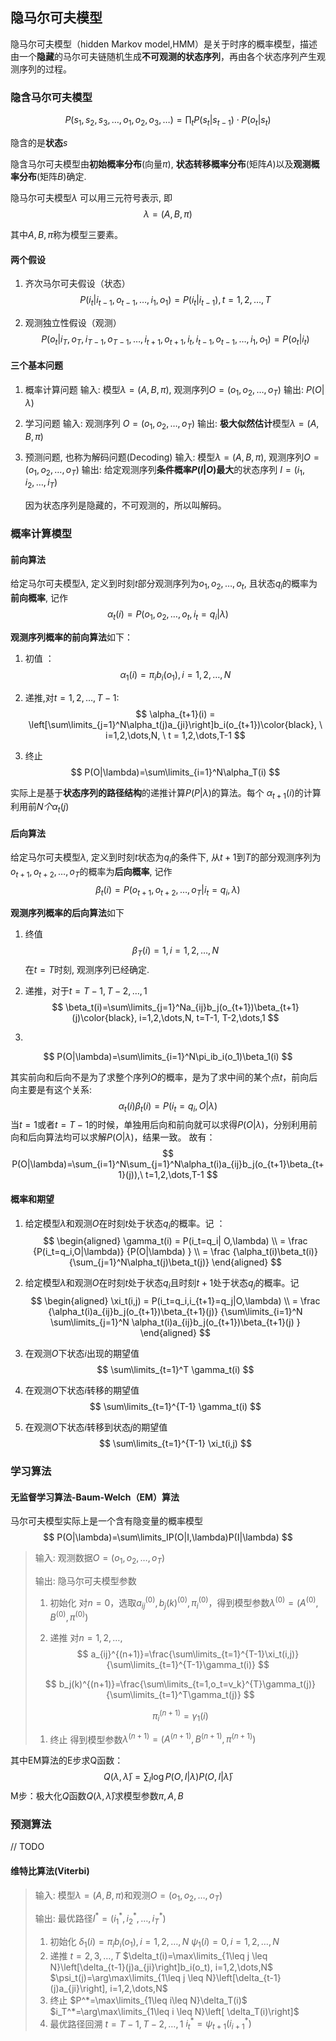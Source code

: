 ## 隐马尔可夫模型 
隐马尔可夫模型（hidden Markov model,HMM）是关于时序的概率模型，描述由一个**隐藏**的马尔可夫链随机生成**不可观测的状态序列**，再由各个状态序列产生观测序列的过程。 

### 隐含马尔可夫模型

$$
P(s_1,s_2,s_3,\dots,o_1,o_2,o_3,\dots)=\prod_tP(s_t|s_{t-1})\cdot P(o_t|s_t)
$$

隐含的是**状态**$s$

隐含马尔可夫模型由**初始概率分布**(向量$\pi$), **状态转移概率分布**(矩阵$A$)以及**观测概率分布**(矩阵$B$)确定.

隐马尔可夫模型$\lambda$ 可以用三元符号表示, 即
$$
\lambda = (A, B, \pi)
$$

其中$A,B,\pi$称为模型三要素。

#### 两个假设 
1. 齐次马尔可夫假设（状态）  
$$
P(i_t|i_{t-1},o_{t-1},\dots,i_1,o_1) = P(i_t|i_{t-1}), t=1,2,\dots,T
$$ 

1. 观测独立性假设（观测） 
 $$
   P(o_t|i_T,o_T,i_{T-1},o_{T-1},\dots,i_{t+1},o_{t+1},i_t,i_{t-1},o_{t-1},\dots,i_1,o_1)=P(o_t|i_t)
   $$ 

#### 三个基本问题 
1. 概率计算问题
   输入: 模型$\lambda=(A,B,\pi)$, 观测序列$O=(o_1,o_2,\dots,o_T)$
   输出: $P(O|\lambda)$

1. 学习问题
   输入: 观测序列 $O=(o_1,o_2,\dots,o_T)$
   输出: **极大似然估计**模型$\lambda=(A,B,\pi)$

1. 预测问题, 也称为解码问题(Decoding)
   输入: 模型$\lambda=(A,B,\pi)$, 观测序列$O=(o_1,o_2,\dots,o_T)$ 
   输出: 给定观测序列**条件概率$P(I|O)$最大**的状态序列 $I=(i_1,i_2,\dots,i_T)$

   因为状态序列是隐藏的，不可观测的，所以叫解码。


### 概率计算模型 

#### 前向算法 
给定马尔可夫模型$\lambda$, 定义到时刻$t$部分观测序列为$o_1, o_2, \dots ,o_t$, 且状态$q_i$的概率为**前向概率**, 记作
$$\alpha_t(i)=P(o_1,o_2,\dots,o_t,i_t=q_i|\lambda)$$  

**观测序列概率的前向算法**如下：
1. 初值 ：
$$
 \alpha_1(i)=\pi_ib_i(o_1), i=1,2,\dots,N  
$$

1. 递推,对$t=1,2,\dots,T-1$:
$$
   \alpha_{t+1}(i) = \left[\sum\limits_{j=1}^N\alpha_t(j)a_{ji}\right]b_i(o_{t+1})\color{black}, \   i=1,2,\dots,N, \ t = 1,2,\dots,T-1 
$$

1. 终止 
$$
   P(O|\lambda)=\sum\limits_{i=1}^N\alpha_T(i)
$$ 

实际上是基于**状态序列的路径结构**的递推计算$P(P|\lambda)$的算法。每个 $\alpha_{t+1}(i)$的计算利用前$N个\alpha_t(j)$ 


#### 后向算法 
给定马尔可夫模型$\lambda$, 定义到时刻$t$状态为$q_i$的条件下, 从$t+1$到$T$的部分观测序列为$o_{t+1}, o_{t+2}, \dots ,o_T$的概率为**后向概率**, 记作
$$
\beta_t(i)=P(o_{t+1},o_{t+2},\dots,o_T|i_t=q_i, \lambda)
$$  

**观测序列概率的后向算法**如下

1. 终值
 $$
 \beta_T(i)=1, i=1,2,\dots,N
 $$ 在$t=T$时刻, 观测序列已经确定. 

1. 递推，对于$t=T-1,T-2,\dots,1$ 
$$
\beta_t(i)=\sum\limits_{j=1}^Na_{ij}b_j(o_{t+1})\beta_{t+1}(j)\color{black}, i=1,2,\dots,N, t=T-1, T-2,\dots,1
$$  

1. 
$$
P(O|\lambda)=\sum\limits_{i=1}^N\pi_ib_i(o_1)\beta_1(i) 
$$  

其实前向和后向不是为了求整个序列$O$的概率，是为了求中间的某个点$t$，前向后向主要是有这个关系:
$$
\alpha_t(i)\beta_t(i)=P(i_t=q_i,O|\lambda)
$$
当$t=1$或者$t=T-1$的时候，单独用后向和前向就可以求得$P(O|\lambda)$，分别利用前向和后向算法均可以求解$P(O|\lambda)$，结果一致。
故有：
$$
P(O|\lambda)=\sum_{i=1}^N\sum_{j=1}^N\alpha_t(i)a_{ij}b_j(o_{t+1}\beta_{t+1}(j)),\ t=1,2,\dots,T-1
$$



#### 概率和期望  
1. 给定模型$\lambda$和观测$O$在时刻$t$处于状态$q_i$的概率。记 ：
$$
\begin{aligned}
 \gamma_t(i) = P(i_t=q_i| O,\lambda) \\ 
 = \frac {P(i_t=q_i,O|\lambda)} {P(O|\lambda) } \\ 
 = \frac {\alpha_t(i)\beta_t(i)} {\sum_{j=1}^N\alpha_t(j)\beta_t(j)}      
\end{aligned}
$$ 

1. 给定模型$\lambda$和观测$O$在时刻$t$处于状态$q_i$且时刻$t+1$处于状态$q_j$的概率。记 
$$
\begin{aligned}
\xi_t(i,j) = P(i_t=q_i,i_{t+1}=q_j|O,\lambda) \\
= \frac {\alpha_t(i)a_{ij}b_j(o_{t+1})\beta_{t+1}(j)} {\sum\limits_{i=1}^N  \sum\limits_{j=1}^N \alpha_t(i)a_{ij}b_j(o_{t+1})\beta_{t+1}(j) }
\end{aligned}
$$ 

1. 在观测$O$下状态$i$出现的期望值 
$$
\sum\limits_{t=1}^T \gamma_t(i)
$$
1. 在观测$O$下状态$i$转移的期望值 
$$
\sum\limits_{t=1}^{T-1} \gamma_t(i)
$$
1. 在观测$O$下状态$i$转移到状态$j$的期望值
$$
\sum\limits_{t=1}^{T-1} \xi_t(i,j) 
$$


### 学习算法

#### 无监督学习算法-Baum-Welch（EM）算法  

马尔可夫模型实际上是一个含有隐变量的概率模型
$$
P(O|\lambda)=\sum\limits_IP(O|I,\lambda)P(I|\lambda)
$$ 

> 输入: 观测数据$O=(o_1, o_2, \dots, o_T)$
>
> 输出: 隐马尔可夫模型参数
>
> 1. 初始化
> 对$n=0$，选取$a_{ij}^{(0)}, b_j(k)^{(0)}, \pi_i^{(0)}$，得到模型参数$\lambda^{(0)}=(A^{(0)}, B^{(0)},\pi^{(0)})$
>
> 1. 递推
> 对$n=1,2,\dots,$
> $$
> a_{ij}^{(n+1)}=\frac{\sum\limits_{t=1}^{T-1}\xi_t(i,j)}{\sum\limits_{t=1}^{T-1}\gamma_t(i)}
> $$
>
> $$
> b_j(k)^{(n+1)}=\frac{\sum\limits_{t=1,o_t=v_k}^{T}\gamma_t(j)}{\sum\limits_{t=1}^T\gamma_t(j)}
> $$
>
> $$
> \pi_i^{(n+1)}=\gamma_1(i)
> $$
>
> 1. 终止
> 得到模型参数$\lambda^{(n+1)}=(A^{(n+1)}, B^{(n+1)},\pi^{(n+1)})$


其中EM算法的E步求Q函数： 
$$
Q(\lambda,\bar{\lambda})=\sum_I\log P(O,I|\lambda)P(O,I|\bar\lambda)
$$ M步：极大化$Q$函数$Q(\lambda,\bar{\lambda})$求模型参数$\pi,A,B$ 

### 预测算法

// TODO 
#### 维特比算法(Viterbi)

> 输入: 模型$\lambda=(A, B, \pi)$和观测$O=(o_1, o_2,\dots,o_T)$
>
> 输出: 最优路径$I^*=(i_1^*, i_2^*,\dots,i_T^*)$
>
> 1. 初始化
>    $\delta_1(i)=\pi_ib_i(o_1), i=1,2,\dots,N$
>    $\psi_1(i)=0, i=1,2,\dots,N$
> 1. 递推
>    $t=2,3,\dots,T$
>    $\delta_t(i)=\max\limits_{1\leq j \leq N}\left[\delta_{t-1}(j)a_{ji}\right]b_i(o_t), i=1,2,\dots,N$
>    $\psi_t(j)=\arg\max\limits_{1\leq j \leq N}\left[\delta_{t-1}(j)a_{ji}\right], i=1,2,\dots,N$
> 1. 终止
>    $P^*=\max\limits_{1\leq i\leq N}\delta_T(i)$
>    $i_T^*=\arg\max\limits_{1\leq i \leq N}\left[ \delta_T(i)\right]$
> 1. 最优路径回溯
>    $t=T-1, T-2, \dots,1$
>    $i_t^*=\psi_{t+1}(i_{i+1}^*)$
